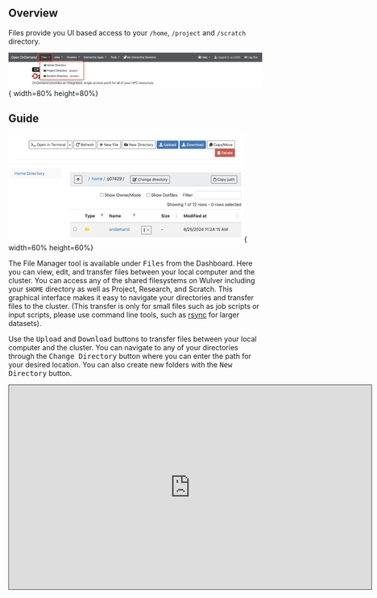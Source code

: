 ## Overview

Files provide you UI based access to your `/home`, `/project` and `/scratch` directory. 

![files-dropdown.png](../assets/ondemand_new/files/files-dropdown.png){ width=80% height=80%}


## Guide

![files.png](../assets/ondemand_new/files/files.png){ width=60% height=60%}

The File Manager tool is available under <kbd>Files</kbd> from the Dashboard. Here you can view, edit, and transfer files between your local computer and the cluster. You can access any of the shared filesystems on Wulver including your `$HOME` directory as well as Project, Research, and Scratch. This graphical interface makes it easy to navigate your directories and transfer files to the cluster. (This transfer is only for small files such as job scripts or input scripts, please use command line tools, such as [rsync](https://linux.die.net/man/1/rsync) for larger datasets).

Use the <kbd>Upload</kbd> and <kbd>Download</kbd> buttons to transfer files between your local computer and the cluster. You can navigate to any of your directories through the <kbd>Change Directory</kbd> button where you can enter the path for your desired location. You can also create new folders with the <kbd>New Directory</kbd> button.

<iframe src="https://njit.hosted.panopto.com/Panopto/Pages/Embed.aspx?id=0637a8c7-3500-47e0-91ea-b24b003bca51&autoplay=false&offerviewer=true&showtitle=true&showbrand=true&captions=true&interactivity=all" height="405" width="720" style="border: 1px solid #464646;" allowfullscreen allow="autoplay" aria-label="Panopto Embedded Video Player" aria-description="On-demand Filetransfer Demo" ></iframe>
